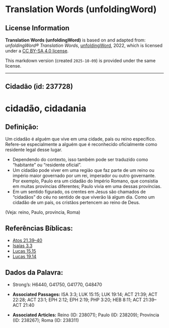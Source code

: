 # Translation Words (unfoldingWord)

## License Information

**Translation Words (unfoldingWord)** is based on and adapted from: _unfoldingWord® Translation Words_, [unfoldingWord](https://unfoldingword.org/utw), 2022, which is licensed under a [CC BY-SA 4.0 license](https://creativecommons.org/licenses/by-sa/4.0/legalcode.en).

This markdown version (created `2025-10-09`) is provided under the same license.



--------------------------------

## Cidadão (id: 237728)

cidadão, cidadania
==================

Definição:
----------

Um cidadão é alguém que vive em uma cidade, país ou reino específico. Refere\-se especialmente a alguém que é reconhecido oficialmente como residente legal desse lugar.

* Dependendo do contexto, isso também pode ser traduzido como “habitante” ou “residente oficial”.
* Um cidadão pode viver em uma região que faz parte de um reino ou império maior governado por um rei, imperador ou outro governante. Por exemplo, Paulo era um cidadão do Império Romano, que consistia em muitas províncias diferentes; Paulo vivia em uma dessas províncias.
* Em um sentido figurado, os crentes em Jesus são chamados de “cidadãos” do céu no sentido de que viverão lá algum dia. Como um cidadão de um país, os cristãos pertencem ao reino de Deus.

(Veja: reino, Paulo, província, Roma)

Referências Bíblicas:
---------------------

* [Atos 21\.39–40](https://ref.ly/Acts21:39-Acts21:40)
* [Isaías 3\.3](https://ref.ly/Isa3:3)
* [Lucas 15\.15](https://ref.ly/Luke15:15)
* [Lucas 19\.14](https://ref.ly/Luke19:14)

Dados da Palavra:
-----------------

* Strong’s: H6440, G41750, G41770, G48470

* **Associated Passages:** ISA 3:3; LUK 15:15; LUK 19:14; ACT 21:39; ACT 22:28; ACT 23:1; EPH 2:12; EPH 2:19; PHP 3:20; HEB 8:11; ACT 21:39–ACT 21:40
* **Associated Articles:** Reino (ID: 238071); Paulo (ID: 238209); Província (ID: 238267); Roma (ID: 238311)

